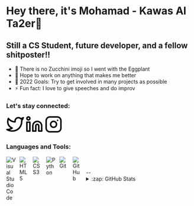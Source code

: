 # Hey there, it's Mohamad - Kawas Al Ta2er👋 


## Still a CS Student, future developer, and a fellow shitposter!!

- 🍆 There is no Zucchini imoji so I went with the Eggplant 
- 👯 Hope to work on anything that makes me better
- 🥅 2022 Goals: Try to get involved in many projects as possible
- ⚡ Fun fact: I love to give speeches and do improv

### Let's stay connected:

[![website](./img/twitter-light.svg)](https://twitter.com/KawasMoe)
[![website](./img/linkedin-light.svg)](https://www.linkedin.com/in/mohamad-kawas-409418230/)
[![website](./img/instagram-light.svg)](https://www.instagram.com/mkkawas/)

### Languages and Tools:

<img align="left" alt="Visual Studio Code" width="26px" src="https://cdn.jsdelivr.net/gh/devicons/devicon/icons/vscode/vscode-original.svg" style="padding-right:10px;" />
<img align="left" alt="HTML5" width="26px" src="https://cdn.jsdelivr.net/gh/devicons/devicon/icons/html5/html5-original.svg" style="padding-right:10px;" />
<img align="left" alt="CSS3" width="26px" src="https://cdn.jsdelivr.net/gh/devicons/devicon/icons/css3/css3-original.svg" style="padding-right:10px;" />
<img align="left" alt="Python" width="26px" src="https://upload.wikimedia.org/wikipedia/commons/thumb/c/c3/Python-logo-notext.svg/1200px-Python-logo-notext.svg.png" style="padding-right:10px;" />
<img align="left" alt="Git" width="26px" src="https://cdn.jsdelivr.net/gh/devicons/devicon/icons/git/git-original.svg" style="padding-right:10px;" />
<img align="left" alt="GitHub" width="26px" src="https://user-images.githubusercontent.com/3369400/139447912-e0f43f33-6d9f-45f8-be46-2df5bbc91289.png" style="padding-right:10px;" />

   

   

<br />
<br />
--
<details>
  <summary>:zap: GitHub Stats</summary>

  <img align="left" alt="codeSTACKr's GitHub Stats" src="https://github-readme-stats.vercel.app/api?username=mkkawas&show_icons=true&hide_border=false&title_color=ff652f&icon_color=FFE400&bg_color=09131B&text_color=ffffff&border_color=0c1a25" />

</details>